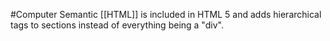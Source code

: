 #Computer 
Semantic [[HTML]] is included in HTML 5 and adds hierarchical tags to sections instead of everything being a "div".